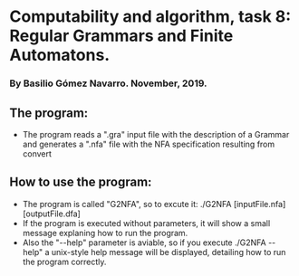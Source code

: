 # Computability and algorithm, task 8: Regular Grammars and Finite Automatons.
### By Basilio Gómez Navarro. November, 2019.

## The program:
 - The program reads a ".gra" input file with the description of a Grammar
   and generates a ".nfa" file with the NFA specification resulting from convert

## How to use the program:
  - The program is called "G2NFA", so to excute it:
   ./G2NFA [inputFile.nfa] [outputFile.dfa]
  - If the program is executed  without parameters, it  will show a small
    message explaning how to run the program.
  - Also the "--help" parameter is aviable, so if you execute ./G2NFA --help"
    a unix-style help message will be displayed, detailing how to run the
    program correctly.



